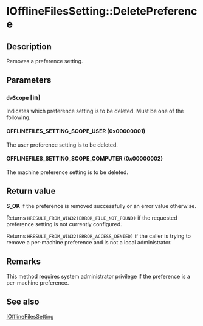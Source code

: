 # IOfflineFilesSetting::DeletePreference

## Description

Removes a preference setting.

## Parameters

### `dwScope` [in]

Indicates which preference setting is to be deleted. Must be one of the following.

#### OFFLINEFILES_SETTING_SCOPE_USER (0x00000001)

The user preference setting is to be deleted.

#### OFFLINEFILES_SETTING_SCOPE_COMPUTER (0x00000002)

The machine preference setting is to be deleted.

## Return value

**S_OK** if the preference is removed successfully or an error value otherwise.

Returns `HRESULT_FROM_WIN32(ERROR_FILE_NOT_FOUND)` if the requested preference setting is not currently configured.

Returns `HRESULT_FROM_WIN32(ERROR_ACCESS_DENIED)` if the caller is trying to remove a per-machine preference and is not a local administrator.

## Remarks

This method requires system administrator privilege if the preference is a per-machine preference.

## See also

[IOfflineFilesSetting](https://learn.microsoft.com/previous-versions/windows/desktop/api/cscobj/nn-cscobj-iofflinefilessetting)